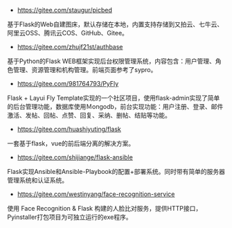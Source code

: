 

- https://gitee.com/staugur/picbed

基于Flask的Web自建图床，默认存储在本地，内置支持存储到又拍云、七牛云、阿里云OSS、腾讯云COS、GitHub、Gitee。

- https://gitee.com/zhujf21st/authbase

基于Python的Flask WEB框架实现后台权限管理系统，内容包含：用户管理、角色管理、资源管理和机构管理。前端页面参考了sypro。

- https://gitee.com/981764793/PyFly

Flask + Layui Fly Template实现的一个社区项目，使用flask-admin实现了简单的后台管理功能，数据库使用Ｍongodb，前台实现功能：用户注册、登录、邮件激活、发帖、回帖、点赞、回复、采纳、删帖、结贴等功能。

- https://gitee.com/huashiyuting/flask

一套基于flask，vue的前后端分离的解决方案。

- https://gitee.com/shijiange/flask-ansible

Flask实现Ansible和Ansible-Playbook的配置+部署系统。同时带有简单的服务器管理系统和认证系统。

- https://gitee.com/westinyang/face-recognition-service

使用 Face Recognition & Flask 构建的人脸比对服务，提供HTTP接口，Pyinstaller打包项目为可独立运行的exe程序。